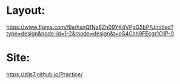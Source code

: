 # Layout:
https://www.figma.com/file/hsnQfNa6Zn09YK4VPpG5bP/Untitled?type=design&node-id=1-2&mode=design&t=oS4Chh9FEcgr1O1P-0
# Site:
https://zlis7.github.io/Practice/
